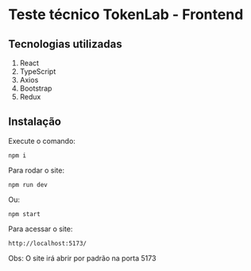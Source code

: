 # Teste técnico TokenLab - Frontend

## Tecnologias utilizadas

1. React
2. TypeScript
3. Axios
4. Bootstrap
5. Redux

## Instalação

Execute o comando:

    npm i

Para rodar o site:

    npm run dev

Ou:

    npm start

Para acessar o site:

    http://localhost:5173/

Obs: O site irá abrir por padrão na porta 5173